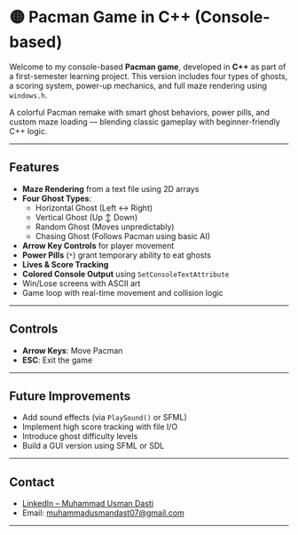 # 🟡 Pacman Game in C++ (Console-based)

Welcome to my console-based **Pacman game**, developed in **C++** as part of a first-semester learning project. This version includes four types of ghosts, a scoring system, power-up mechanics, and full maze rendering using `windows.h`.

A colorful Pacman remake with smart ghost behaviors, power pills, and custom maze loading — blending classic gameplay with beginner-friendly C++ logic.

---

##  Features

- **Maze Rendering** from a text file using 2D arrays  
- **Four Ghost Types**:
  - Horizontal Ghost (Left ↔ Right)
  - Vertical Ghost (Up ↕ Down)
  - Random Ghost (Moves unpredictably)
  - Chasing Ghost (Follows Pacman using basic AI)
- **Arrow Key Controls** for player movement
- **Power Pills** (`*`) grant temporary ability to eat ghosts
- **Lives & Score Tracking**
- **Colored Console Output** using `SetConsoleTextAttribute`
- Win/Lose screens with ASCII art
- Game loop with real-time movement and collision logic

---

##  Controls

- **Arrow Keys**: Move Pacman  
- **ESC**: Exit the game

---

##  Future Improvements

- Add sound effects (via `PlaySound()` or SFML)  
- Implement high score tracking with file I/O  
- Introduce ghost difficulty levels  
- Build a GUI version using SFML or SDL

---

##  Contact

-  [LinkedIn – Muhammad Usman Dasti](https://www.linkedin.com/in/muhammad-usman-dasti-72058b322/)
-  Email: muhammadusmandast07@gmail.com

---

